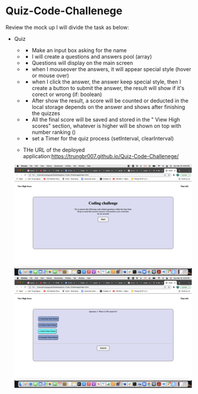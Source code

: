 # Quiz-Code-Challenege
Review the mock up I will divide the task as below:

* Quiz
    * * Make an input box asking for the name
    * * I will create a questions and answers pool (array)
    * * Questions will display on the main screen 
    * * when I mouseover the answers, it will appear special style (hover or mouse over)
    * * when I click the answer, the answer keep special style, then I create a button to submit the answer, the result will show if it's corect or wrong (if: boolean)
    * * After show the result, a score will be counted or deducted in the local storage depends on the answer and shows after finishing the quizzes
    * * All the final score will be saved and stored in the " View High scores" section, whatever is higher will be shown on top with number ranking ()
    * * set a Timer for the quiz process (setInterval, clearInterval)


   * THe URL of the deployed application:https://trungbr007.github.io/Quiz-Code-Challenege/

  <img src="./assets/images/img-1.png">
  <img src="./assets/images/img-2.png">


    
